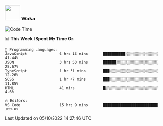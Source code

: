 ### <img src="https://media.giphy.com/media/VgCDAzcKvsR6OM0uWg/giphy.gif" width="50"> Waka

  <!--START_SECTION:waka-->
![Code Time](http://img.shields.io/badge/Code%20Time-909%20hrs%2039%20mins-blue)

📊 **This Week I Spent My Time On** 

```text
💬 Programming Languages: 
JavaScript               6 hrs 16 mins       ██████████░░░░░░░░░░░░░░░   41.44% 
JSON                     3 hrs 53 mins       ██████░░░░░░░░░░░░░░░░░░░   25.67% 
TypeScript               1 hr 51 mins        ███░░░░░░░░░░░░░░░░░░░░░░   12.26% 
SCSS                     1 hr 47 mins        ███░░░░░░░░░░░░░░░░░░░░░░   11.85% 
HTML                     41 mins             █░░░░░░░░░░░░░░░░░░░░░░░░   4.6%

🔥 Editors: 
VS Code                  15 hrs 9 mins       █████████████████████████   100.0%

```


 Last Updated on 05/10/2022 14:27:46 UTC
<!--END_SECTION:waka-->
